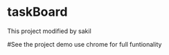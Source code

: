 # taskBoard
This project modified by sakil

#See the project demo 
use chrome for full funtionality
